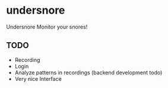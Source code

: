 # undersnore

Undersnore
Monitor your snores!

## TODO
* Recording
* Login
* Analyze patterns in recordings (backend development todo)
* Very nice Interface
